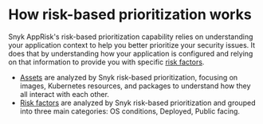 # How risk-based prioritization works

Snyk AppRisk's risk-based prioritization capability relies on understanding your application context to help you better prioritize your security issues. It does that by understanding how your application is configured and relying on that information to provide you with specific [risk factors](risk-factors/).

* [Assets](assets.md) are analyzed by Snyk risk-based prioritization, focusing on images, Kubernetes resources, and packages to understand how they all interact with each other.
* [Risk factors](risk-factors/) are analyzed by Snyk risk-based prioritization and grouped into three main categories: OS conditions, Deployed, Public facing.

